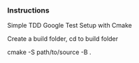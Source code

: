 ### Instructions

Simple TDD Google Test Setup with Cmake

Create a build folder, cd to build folder

cmake -S path/to/source -B .
